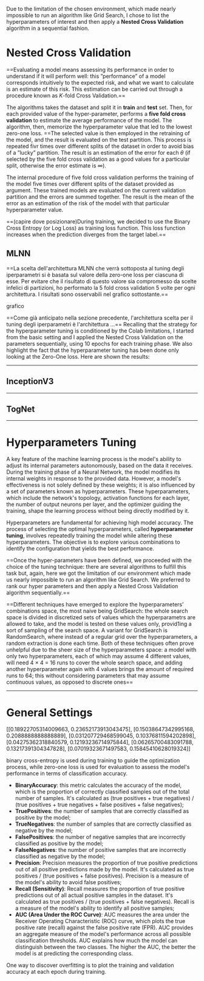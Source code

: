 Due to the limitation of the chosen environment, which made nearly impossible to run an algorithm like Grid Search, I chose to list the hyperparameters of interest and then apply a **Nested Cross Validation** algorithm in a sequential fashion.
# Nested Cross Validation
==Evaluating a model means assessing its performance in order to understand if it will perform well: this ”performance” of a model corresponds intuitively to the expected risk, and what we want to calculate is an estimate of this risk. This estimation can be carried out through a procedure known as $K$-fold Cross Validation.==

The algorithms takes the dataset and split it in **train** and **test** set. Then, for each provided value of the hyper-parameter, performs a **five fold cross validation** to estimate the average performance of the model. The algorithm, then, memorize the hyperparameter value that led to the lowest zero-one loss. ==The selected value is then employed in the retraining of the model, and the result is evaluated on the test partition. This process is repeated fivr times over different splits of the dataset in order to avoid bias of a ”lucky” partition. The result is an estimation of the error for each $\theta$ (if selected by the five fold cross validation as a good values for a particular split, otherwise the error estimate is $\infty$).

The internal procedure of five fold cross validation performs the training of the model five times over different splits of the dataset provided as argument. These trained models are evaluated on the current validation partition and the errors are summed together. The result is the mean of the error as an estimation of the risk of the model with that particular hyperparameter value.

==(capire dove posizionare)During training, we decided to use the Binary Cross Entropy (or Log Loss) as training loss function. This loss function increases when the prediction diverges from the target label.==

## MLNN
==La scelta dell'architettura MLNN che verrà sottoposta al tuning degli iperparametri si è basata sul valore della zero-one loss per ciascuna di esse. Per evitare che il risultato di questo valore sia compromesso da scelte infelici di partizioni, ho performato la 5 fold cross validation 5 volte per ogni architettura. I risultati sono osservabili nel grafico sottostante.==

grafico

==Come già anticipato nella sezione precedente, l'architettura scelta per il tuning degli iperparametri è l'architettura ...== Recalling that the strategy for the hyperparameter tuning is conditioned by the Colab limitations, I started from the basic setting and I applied the Nested Cross Validation on the parameters sequentially, using 10 epochs for each training phase. We also highlight the fact that the hyperparameter tuning has been done only looking at the Zero-One loss. Here are shown the results:

-----

## InceptionV3

-----

## TogNet


-----

# Hyperparameters Tuning
A key feature of the machine learning process is the model's ability to adjust its internal parameters autonomously, based on the data it receives. During the training phase of a Neural Network, the model modifies its internal weights in response to the provided data. However, a model's effectiveness is not solely defined by these weights; it is also influenced by a set of parameters known as hyperparameters. These hyperparameters, which include the network's topology, activation functions for each layer, the number of output neurons per layer, and the optimizer guiding the training, shape the learning process without being directly modified by it.

Hyperparameters are fundamental for achieving high model accuracy. The process of selecting the optimal hyperparameters, called **hyperparameter tuning**, involves repeatedly training the model while altering these hyperparameters. The objective is to explore various combinations to identify the configuration that yields the best performance.

==Once the hyper-parameters have been defined, we proceeded with the choice of the tuning
technique: there are several algorithms to fulfill this task but, again, here we got the limitation of our environment which made us nearly impossible to run an algorithm like Grid Search. We preferred to rank our hyper parameters and then apply a Nested Cross Validation algorithm sequentially.==

==Different techniques have emerged to explore the hyperparameters’ combinations space, the most naive being GridSearch: the whole search space is divided in discretized sets of values which the hyperparametrs are allowed to take, and the model is tested on these values only, provid1ing a sort of sampling of the search space. A variant for GridSearch is RandomSearch, where instead of a regular grid over the hyperparameters, a random extraction is done each time. Both of these techniques often prove unhelpful due to the sheer size of the hyperparameters space: a model with only two hyperparameters, each of which may assume 4 different values, will need 4 × 4 = 16 runs to cover the whole search space, and adding another hyperparameter again with 4 values brings the amount
of required runs to 64; this without considering parameters that may assume continuous values, as opposed to discrete ones==

-----

# General Settings 

\[[0.18922705314009663, 0.23652173913043475], [0.15038647342995168, 0.2088888888888889], [0.031207729468599045, 0.10376811594202898], [0.04275362318840579, 0.12193236714975844], [0.06265700483091788, 0.13217391304347828], [0.07019323671497583, 0.15845410628019324]]

binary cross-entropy is used during training to guide the optimization process, while zero-one loss is used for evaluation to assess the model's performance in terms of classification accuracy.

- **BinaryAccuracy**: this metric calculates the accuracy of the model, which is the proportion of correctly classified samples out of the total number of samples. It's calculated as (true positives + true negatives) / (true positives + true negatives + false positives + false negatives);
- **TruePositives**: the number of samples that are correctly classified as positive by the model;
- **TrueNegatives**: the number of samples that are correctly classified as negative by the model;
- **FalsePositives**: the number of negative samples that are incorrectly classified as positive by the model;
- **FalseNegatives**: the number of positive samples that are incorrectly classified as negative by the model;
- **Precision**: Precision measures the proportion of true positive predictions out of all positive predictions made by the model. It's calculated as true positives / (true positives + false positives). Precision is a measure of the model's ability to avoid false positives;
- **Recall (Sensitivity)**: Recall measures the proportion of true positive predictions out of all actual positive samples in the dataset. It's calculated as true positives / (true positives + false negatives). Recall is a measure of the model's ability to identify all positive samples;
- **AUC (Area Under the ROC Curve)**: AUC measures the area under the Receiver Operating Characteristic (ROC) curve, which plots the true positive rate (recall) against the false positive rate (FPR). AUC provides an aggregate measure of the model's performance across all possible classification thresholds.  AUC explains how much the model can distinguish between the two classes. The higher the AUC, the better the model is at predicting the corresponding class.


One way to discover overfitting is to plot the training and validation accuracy at each epoch during training.
